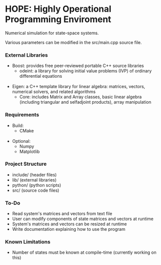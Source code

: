 # HOPE: Highly Operational Programming Enviroment

Numerical simulation for state-space systems.

Various parameters can be modified in the src/main.cpp source file.

### External Libraries
- Boost: provides free peer-reviewed portable C++ source libraries
  - odeint: a library for solving initial value problems (IVP) of ordinary differential equations
<br/><br/>
- Eigen: a C++ template library for linear algebra: matrices, vectors, numerical solvers, and related algorithms
  - Core: includes Matrix and Array classes, basic linear algebra (including triangular and selfadjoint products), array manipulation

### Requirements
- Build:
  - CMake
<br/><br/>
- Optional:
  - Numpy
  - Matplotlib

### Project Structure
- include/  (header files)
- lib/      (external libraries)
- python/   (python scripts)
- src/      (source code files)

### To-Do
- Read system's matrices and vectors from text file
- User can modify components of state matrices and vectors at runtime
- System's matrices and vectors can be resized at runtime
- Write documentation explaining how to use the program

### Known Limitations
- Number of states must be known at compile-time (currently working on this)
